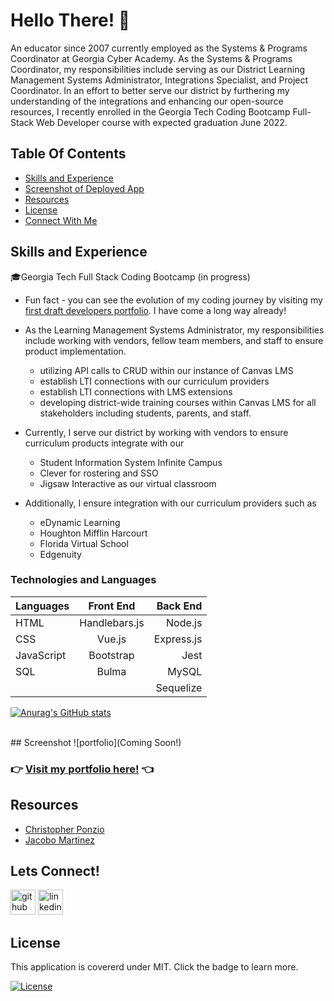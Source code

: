 # Hello There! 👋

An educator since 2007 currently employed as the Systems & Programs Coordinator at Georgia Cyber Academy. As the Systems & Programs Coordinator, my responsibilities include serving as our District Learning Management Systems Administrator, Integrations Specialist, and Project Coordinator.
In an effort to better serve our district by furthering my understanding of the integrations and enhancing our open-source resources, I recently enrolled in the Georgia Tech Coding Bootcamp Full-Stack Web Developer course with expected graduation June 2022.
 

## Table Of Contents 
 - [Skills and Experience](#skills-and-experience)
 - [Screenshot of Deployed App](#screenshot)
 - [Resources](#resources)
 - [License](#license)
 - [Connect With Me](#Lets-Connect)

## Skills and Experience

🎓Georgia Tech Full Stack Coding Bootcamp (in progress)
* Fun fact - you can see the evolution of my coding journey by visiting my [first draft developers portfolio](https://github.com/mblackwellgca/initialPortfolio). I have come a long way already! 
* As the Learning Management Systems Administrator, my responsibilities include working with vendors, fellow team members, and staff to ensure product implementation. 
    * utilizing API calls to CRUD within our instance of Canvas LMS 
    * establish LTI connections with our curriculum providers 
    * establish LTI connections with LMS extensions 
    * developing district-wide training courses within Canvas LMS for all stakeholders including students, parents, and staff. 

* Currently, I serve our district by working with vendors to ensure curriculum products integrate with our 
    * Student Information System Infinite Campus
    * Clever for rostering and SSO
    * Jigsaw Interactive as our virtual classroom

* Additionally, I ensure integration with our curriculum providers such as 
    * eDynamic Learning
    * Houghton Mifflin Harcourt
    * Florida Virtual School
    * Edgenuity


### Technologies and Languages

| Languages     | Front End     | Back End  |
| ------------- |:-------------:| ---------:|
| HTML          | Handlebars.js | Node.js   |
| CSS           | Vue.js        | Express.js|
| JavaScript    | Bootstrap     | Jest      |
| SQL           | Bulma         | MySQL     |
|               |               | Sequelize |


[![Anurag's GitHub stats](https://github-readme-stats.vercel.app/api?username=mblackwellgca&show_icons=true&theme=nightowl)](https://github.com/anuraghazra/github-readme-stats)

<br>
## Screenshot
![portfolio](Coming Soon!)

<br>

### :point_right: [Visit my portfolio here!](https://mblackwellgca.github.io/Portfolio/) :point_left:


## Resources
- [Christopher Ponzio](https://github.com/ChristopherPonzio)
- [Jacobo Martinez](https://github.com/cobidev)

## Lets Connect!

[<img src='https://cdn.jsdelivr.net/npm/simple-icons@3.0.1/icons/github.svg' alt='github' height='40'>](https://github.com/mblackwellgca)  [<img src='https://cdn.jsdelivr.net/npm/simple-icons@3.0.1/icons/linkedin.svg' alt='linkedin' height='40'>](www.linkedin.com/in/michelle-b-45b5a5224)

## License
 This application is covererd under MIT. Click the badge to learn more. 

 [![License](https://img.shields.io/badge/License-MIT-blueviolet.svg)](https://opensource.org/licenses/MIT)